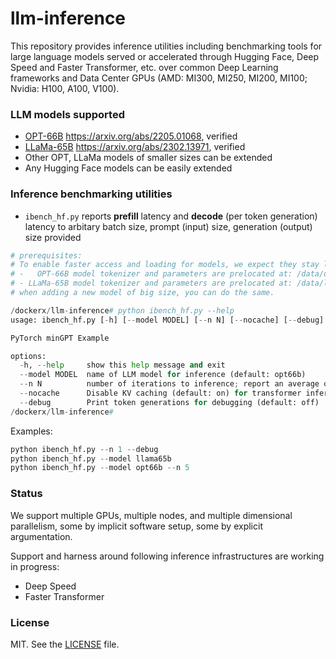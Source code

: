 # llm-inference

This repository provides inference utilities including benchmarking tools for large language models served or accelerated through Hugging Face, Deep Speed and Faster Transformer, etc. over common Deep Learning frameworks and Data Center GPUs (AMD: MI300, MI250, MI200, MI100; Nvidia: H100, A100, V100).

### LLM models supported

- [OPT-66B](https://huggingface.co/facebook/opt-66b) https://arxiv.org/abs/2205.01068, verified
- [LLaMa-65B](https://huggingface.co/docs/transformers/main/model_doc/llama#llama) https://arxiv.org/abs/2302.13971, verified
- Other OPT, LLaMa models of smaller sizes can be extended
- Any Hugging Face models can be easily extended

### Inference benchmarking utilities

- `ibench_hf.py` reports **prefill** latency and **decode** (per token generation) latency to arbitary batch size, prompt (input) size, generation (output) size provided

```python
# prerequisites:
# To enable faster access and loading for models, we expect they stay local:
# -   OPT-66B model tokenizer and parameters are prelocated at: /data/opt66b
# - LLaMa-65B model tokenizer and parameters are prelocated at: /data/llama65b
# when adding a new model of big size, you can do the same.

/dockerx/llm-inference# python ibench_hf.py --help
usage: ibench_hf.py [-h] [--model MODEL] [--n N] [--nocache] [--debug]

PyTorch minGPT Example

options:
  -h, --help     show this help message and exit
  --model MODEL  name of LLM model for inference (default: opt66b)
  --n N          number of iterations to inference; report an average of this number of runs (default: 8)
  --nocache      Disable KV caching (default: on) for transformer inference
  --debug        Print token generations for debugging (default: off)
/dockerx/llm-inference# 
```

Examples:

```python
python ibench_hf.py --n 1 --debug
python ibench_hf.py --model llama65b
python ibench_hf.py --model opt66b --n 5
```


### Status

We support multiple GPUs, multiple nodes, and multiple dimensional parallelism, some by implicit software setup, some by explicit argumentation.

Support and harness around following inference infrastructures are working in progress:
- Deep Speed
- Faster Transformer


### License

MIT. See the [LICENSE](LICENSE) file.
